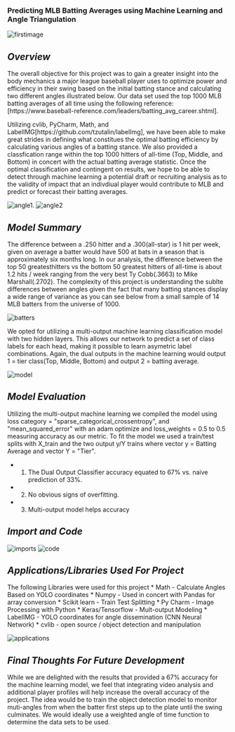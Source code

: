 ### Predicting MLB Batting Averages using Machine Learning and Angle Triangulation
![firstimage](/images/object_angle_head.png)

## _Overview_
<p> The overall objective for this project was to gain a greater insight into the body mechanics a major league
  baseball player uses to optimize power and efficiency in their swing based on the initial batting stance and calculating
  two different angles illustrated below.  Our data set used the top 1000 MLB batting averages of all time using the following
  reference: [https://www.baseball-reference.com/leaders/batting_avg_career.shtml].

<p> Utilizing cvlib, PyCharm, Math, and LabelIMG[https://github.com/tzutalin/labelImg], we have been able to make great strides in defining what constitues the optimal batting efficiency by calculating various angles of a batting stance.  We also provided a classfication range within the top 1000 hitters of all-time (Top, Middle, and Bottom) in concert with the actual batting average statistic.  Once the optimal classification and contingent on results, we hope to be able to detect through machine learning a potential draft or recruiting analysis as to the validity of impact that an indivdiual player would contribute to MLB and predict or forecast their batting averages.  
  
![angle1](/images/object_detect.png).    ![angle2](/images/object_angle.png)

## _Model Summary_
<p> The difference between a .250 hitter and a .300(all-star) is 1 hit per week, given on average a batter would have 500 at bats in a season that is approximately six months long.  In our analysis, the difference between the top 50 greatesthitters vs the bottom 50 greatest hitters of all-time is about 1.2 hits / week ranging from the very best Ty Cobb(.3663) to Mike Marshall(.2702).  The complexity of this project is understanding the sublte differences between angles given the fact that many batting stances display a wide range of variance as you can see below from a small sample of 14 MLB batters from the universe of 1000.  
  
![batters](/images/Image_Stack_14.png)
  
<p> We opted for utilizing a multi-output machine learning classification model with two hidden layers.  This allows our network to predict a set of class labels for each head, making it possible to learn asymetric label combinations.  Again, the dual outputs in the machine learning would output 1 = tier class(Top, Middle, Bottom) and output 2 = batting average.  
  
![model](/images/multi_ouptut_ml.png)

## _Model Evaluation_
<p> Utilizing the multi-output machine learning we compiled the model using loss category = "sparse_categorical_crossentropy", and "mean_squared_error" with an adam optimize and loss_weights = 0.5 to 0.5 measuring accuracy as our metric.  To fit the model we used a train/test splits with X_train and the two output y/Y trains where
  vector y = Batting Average and vector Y = "Tier".  

* 1. The Dual Output Classifier accuracy equated to 67% vs. naive prediction of 33%. 
* 2. No obvious signs of overfitting. 
* 3. Multi-output model helps accuracy

## _Import and Code_

![imports](/images/imports.png)
![code](/images/code_1.png)


## _Applications/Libraries Used For Project_
<p> The following Libraries were used for this project
* Math - Calculate Angles Based on YOLO coordinates
* Numpy - Used in concert with Pandas for array conversion
* Scikit learn - Train Test Splitting
* Py Charm - Image Processing with Python
* Keras/Tensorflow - Mult-output Modeling
* LabelIMG - YOLO coordinates for angle dissemination (CNN Neural Network)
* cvlib - open source / object detection and manipulation

![applications](/images/applications_used.png)

## _Final Thoughts For Future Development_
<p> While we are delighted with the results that provided a 67% accuracy for the machine learning model, we feel that integrating video analysis and additional player profiles will help increase the overall accuracy of the project.   The idea would be to train the object detection model to monitor muti-angles from when the batter first steps up to the plate until the swing culminates.  We would ideally use a weighted angle of time function to determine the data sets to be used.  
